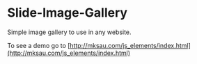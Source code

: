 # Slide-Image-Gallery
Simple image gallery to use in any website. 

To see a demo go to [http://mksau.com/js_elements/index.html](http://mksau.com/js_elements/index.html)
